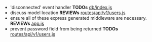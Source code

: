 - 'disconnected' event handler __TODOs__ [db/index.js](db/index.js)
- discuss model location __REVIEWs__ [routes/api/v1/users.js](routes/api/v1/users.js)
- ensure all of these express generated middleware are necessary. __REVIEWs__ [app.js](app.js)
- prevent password field from being returned __TODOs__ [routes/api/v1/users.js](routes/api/v1/users.js)
